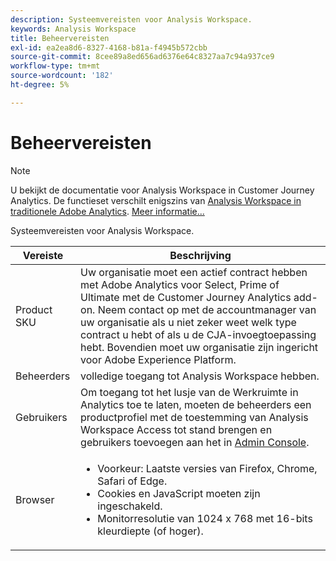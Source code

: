 ```yaml
---
description: Systeemvereisten voor Analysis Workspace.
keywords: Analysis Workspace
title: Beheervereisten
exl-id: ea2ea8d6-8327-4168-b81a-f4945b572cbb
source-git-commit: 8cee89a8ed656ad6376e64c8327aa7c94a937ce9
workflow-type: tm+mt
source-wordcount: '182'
ht-degree: 5%

---
```


# Beheervereisten

>[!NOTE]
>
>U bekijkt de documentatie voor Analysis Workspace in Customer Journey Analytics. De functieset verschilt enigszins van [Analysis Workspace in traditionele Adobe Analytics](https://experienceleague.adobe.com/docs/analytics/analyze/analysis-workspace/home.html). [Meer informatie...](/help/getting-started/cja-aa.md)

Systeemvereisten voor Analysis Workspace.

| Vereiste | Beschrijving |
|--- |--- |
| Product SKU | Uw organisatie moet een actief contract hebben met Adobe Analytics voor Select, Prime of Ultimate met de Customer Journey Analytics add-on. Neem contact op met de accountmanager van uw organisatie als u niet zeker weet welk type contract u hebt of als u de CJA-invoegtoepassing hebt. Bovendien moet uw organisatie zijn ingericht voor Adobe Experience Platform. |
| Beheerders | volledige toegang tot Analysis Workspace hebben. |
| Gebruikers | Om toegang tot het lusje van de Werkruimte in Analytics toe te laten, moeten de beheerders een productprofiel met de toestemming van Analysis Workspace Access tot stand brengen en gebruikers toevoegen aan het in [Admin Console](https://experienceleague.adobe.com/docs/analytics/admin/admin-console/permissions/product-profile.html). |
| Browser | <ul><li>Voorkeur: Laatste versies van Firefox, Chrome, Safari of Edge.</li><li>Cookies en JavaScript moeten zijn ingeschakeld.</li><li>Monitorresolutie van 1024 x 768 met 16-bits kleurdiepte (of hoger).</li></ul> |

